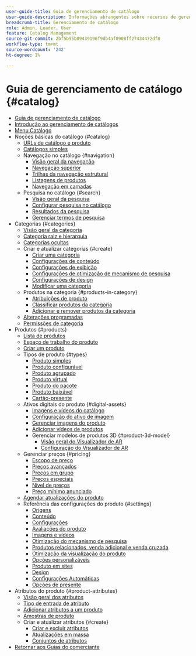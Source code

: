 ```yaml
---
user-guide-title: Guia de gerenciamento de catálogo
user-guide-description: Informações abrangentes sobre recursos de gerenciamento de catálogos para administradores de Adobe Commerce e Magento Open Source e profissionais de marketing de eCommerce.
breadcrumb-title: Gerenciamento de catálogo
role: Admin, Leader, User
feature: Catalog Management
source-git-commit: 2bf5b95b89439196f9db4af0908ff27434472df8
workflow-type: tm+mt
source-wordcount: '242'
ht-degree: 1%

---
```



# Guia de gerenciamento de catálogo {#catalog}

+ [Guia de gerenciamento de catálogo](guide-overview.md)
+ [Introdução ao gerenciamento de catálogos](introduction.md)
+ [Menu Catálogo](catalog-menu.md)
+ Noções básicas do catálogo {#catalog}
   + [URLs de catálogo e produto](catalog-urls.md)
   + [Catálogos simples](catalog-flat.md)
   + Navegação no catálogo {#navigation}
      + [Visão geral da navegação](navigation.md)
      + [Navegação superior](navigation-top.md)
      + [Trilhas da navegação estrutural](navigation-breadcrumb-trail.md)
      + [Listagens de produtos](navigation-product-listings.md)
      + [Navegação em camadas](navigation-layered.md)
   + Pesquisa no catálogo {#search}
      + [Visão geral da pesquisa](search.md)
      + [Configurar pesquisa no catálogo](search-configuration.md)
      + [Resultados da pesquisa](search-results.md)
      + [Gerenciar termos de pesquisa](search-terms.md)
+ Categorias {#categories}
   + [Visão geral da categoria](categories.md)
   + [Categoria raiz e hierarquia](category-root.md)
   + [Categorias ocultas](category-hidden.md)
   + Criar e atualizar categorias {#create}
      + [Criar uma categoria](category-create.md)
      + [Configurações de conteúdo](categories-content-settings.md)
      + [Configurações de exibição](categories-display-settings.md)
      + [Configurações de otimização de mecanismo de pesquisa](categories-search-engine-optimization.md)
      + [Configurações de design](categories-custom-design.md)
      + [Modificar uma categoria](category-modify.md)
   + Produtos na categoria {#products-in-category}
      + [Atribuições de produto](categories-product-assignments.md)
      + [Classificar produtos da categoria](category-products-sort.md)
      + [Adicionar e remover produtos da categoria](category-products-add.md)
   + [Alterações programadas](category-scheduled-changes.md)
   + [Permissões de categoria](category-permissions.md)
+ Produtos {#products}
   + [Lista de produtos](products-list.md)
   + [Espaço de trabalho do produto](product-workspace.md)
   + [Criar um produto](product-create.md)
   + Tipos de produto {#types}
      + [Produto simples](product-create-simple.md)
      + [Produto configurável](product-create-configurable.md)
      + [Produto agrupado](product-create-grouped.md)
      + [Produto virtual](product-create-virtual.md)
      + [Produto do pacote](product-create-bundle.md)
      + [Produto baixável](product-create-downloadable.md)
      + [Cartão-presente](product-gift-card-create.md)
   + Ativos digitais do produto {#digital-assets}
      + [Imagens e vídeos do catálogo](catalog-images-video.md)
      + [Configuração do ativo de imagem](product-image-config.md)
      + [Gerenciar imagens do produto](product-image.md)
      + [Adicionar vídeos de produtos](product-video.md)
      + Gerenciar modelos de produtos 3D {#product-3d-model}
         + [Visão geral do Visualizador de AR](ar-viewer-overview.md)
         + [Configuração do Visualizador de AR](ar-viewer-setup.md)
   + Gerenciar preços {#pricing}
      + [Escopo de preço](catalog-price-scope.md)
      + [Preços avançados](pricing-advanced.md)
      + [Preços em grupo](product-price-group.md)
      + [Preços especiais](product-price-special.md)
      + [Nível de preços](product-price-tier.md)
      + [Preço mínimo anunciado](product-price-minimum-advertised.md)
   + [Agendar atualizações do produto](product-scheduled-changes.md)
   + Referência das configurações do produto {#settings}
      + [Origens](sources.md)
      + [Conteúdo](product-content.md)
      + [Configurações](product-configurations.md)
      + [Avaliações do produto](settings-advanced-product-reviews.md)
      + [Imagens e vídeos](product-images-and-video.md)
      + [Otimização do mecanismo de pesquisa](product-search-engine-optimization.md)
      + [Produtos relacionados, venda adicional e venda cruzada](related-products-up-sells-cross-sells.md)
      + [Otimização da visualização do produto](product-view-optimization.md)
      + [Opções personalizáveis](settings-advanced-custom-options.md)
      + [Produto em sites](settings-basic-websites.md)
      + [Design](settings-advanced-design.md)
      + [Configurações Automáticas](product-autosettings.md)
      + [Opções de presente](product-gift-options.md)
+ Atributos do produto {#product-attributes}
   + [Visão geral dos atributos](product-attributes.md)
   + [Tipo de entrada de atributo](attributes-input-types.md)
   + [Adicionar atributos a um produto](product-attributes-add.md)
   + [Amostras de produto](swatches.md)
   + Criar e atualizar atributos {#create}
      + [Criar e excluir atributos](attribute-product-create.md)
      + [Atualizações em massa](bulk-product-attribute-update.md)
      + [Conjuntos de atributos](attribute-sets.md)
+ [Retornar aos Guias do comerciante](https://experienceleague.adobe.com/en/docs/commerce-admin/user-guides/home)


